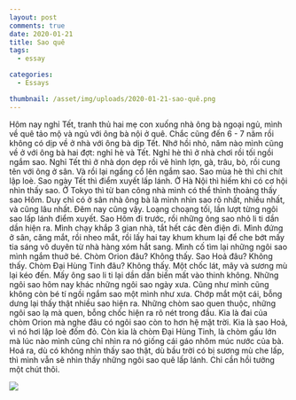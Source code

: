```yaml
---
layout: post
comments: true
date: 2020-01-21
title: Sao quê
tags:
  - essay

categories:
  - Essays

thumbnail: /asset/img/uploads/2020-01-21-sao-quê.png
---
```


Hôm nay nghỉ Tết, tranh thủ hai mẹ con xuống nhà ông bà ngoại ngủ, mình về quê tảo mộ và ngủ với ông bà nội ở quê. Chắc cũng đến 6 - 7 năm rồi không có dịp về ở nhà với ông bà dịp Tết. Nhớ hồi nhỏ, năm nào mình cũng về ở với ông bà hai đợt: nghỉ hè và Tết. Nghỉ hè thì ở nhà chơi rồi tối ngồi ngắm sao. Nghỉ Tết thì ở nhà dọn dẹp rồi vẽ hình lợn, gà, trâu, bò, rồi cung tên với ông ở sân. Và rồi lại ngẩng cổ lên ngắm sao. Sao mùa hè thì chi chít lập loè. Sao ngày Tết thì điểm xuyết lấp lánh. Ở Hà Nội thì hiếm khi có cơ hội nhìn thấy sao. Ở Tokyo thì từ ban công nhà mình có thể thỉnh thoảng thấy sao Hôm. Duy chỉ có ở sân nhà ông bà là mình nhìn sao rõ nhất, nhiều nhất, và cũng lâu nhất. Đêm nay cũng vậy. Loạng choạng tối, lần lượt từng ngôi sao lấp lánh điểm xuyết. Sao Hôm đi trước, rồi những ông sao nhỏ li ti dần dần hiện ra. Mình chạy khắp 3 gian nhà, tắt hết các đèn điện đi. Mình đứng ở sân, căng mắt, rồi nheo mắt, rồi lấy hai tay khum khum lại để che bớt mấy tia sáng vô duyên từ nhà hàng xóm hắt sang. Mình cố tìm lại những ngôi sao mình ngắm thuở bé. Chòm Orion đâu? Không thấy. Sao Hoả đâu? Không thấy. Chòm Đại Hùng Tinh đâu? Không thấy. Một chốc lát, mây và sương mù lại kéo đến. Mấy ông sao li ti lại dần dần biến mất vào thinh không. Những ngôi sao hôm nay khác những ngôi sao ngày xưa. Cũng như mình cũng không còn bé tí ngồi ngắm sao một mình như xưa. Chớp mắt một cái, bỗng dưng lại thấy thật nhiều sao hiện ra. Những chòm sao quen thuộc, những ngôi sao lạ mà quen, bỗng chốc hiện ra rõ nét trong đầu. Kia là đai của chòm Orion mà nghe đâu có ngôi sao còn to hơn hệ mặt trời. Kia là sao Hoả, vì nó hơi lập loè đốm đỏ. Còn kia là chòm Đại Hùng Tinh, là chòm gấu lớn mà lúc nào mình cũng chỉ nhìn ra nó giống cái gáo nhôm múc nước của bà. Hoá ra, dù có không nhìn thấy sao thật, dù bầu trời có bị sương mù che lấp, thì mình vẫn sẽ nhìn thấy những ngôi sao quê lấp lánh. Chỉ cần hồi tưởng một chút thôi.


![](https://s3.us-west-2.amazonaws.com/secure.notion-static.com/620e1168-9712-47f1-b8e9-eac42bb759d7/night-stars.png?X-Amz-Algorithm=AWS4-HMAC-SHA256&X-Amz-Content-Sha256=UNSIGNED-PAYLOAD&X-Amz-Credential=AKIAT73L2G45EIPT3X45%2F20230102%2Fus-west-2%2Fs3%2Faws4_request&X-Amz-Date=20230102T130628Z&X-Amz-Expires=3600&X-Amz-Signature=deeb4358bf4e2021919b768b6dff6e612964b73c0a128edbcf3aee82708a071d&X-Amz-SignedHeaders=host&x-id=GetObject)

